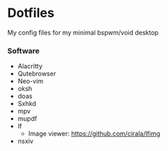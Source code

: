 # Dotfiles
My config files for my minimal bspwm/void desktop 

<p align="center">
  <a href="https://cdn.discordapp.com/attachments/635625917623828520/954372337740951634/unknown.png"></a>
</p>

### Software
- Alacritty
- Qutebrowser
- Neo-vim
- oksh
- doas
- Sxhkd
- mpv
- mupdf
- lf
  - Image viewer: https://github.com/cirala/lfimg
- nsxiv







